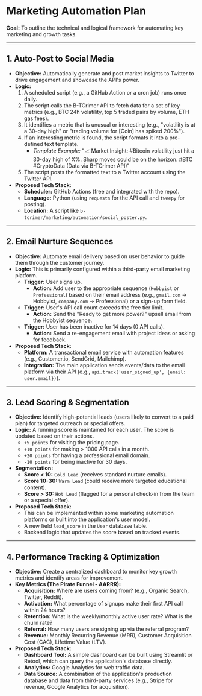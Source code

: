 # Marketing Automation Plan

**Goal:** To outline the technical and logical framework for automating key marketing and growth tasks.

---

## 1. Auto-Post to Social Media

*   **Objective:** Automatically generate and post market insights to Twitter to drive engagement and showcase the API's power.
*   **Logic:**
    1.  A scheduled script (e.g., a GitHub Action or a cron job) runs once daily.
    2.  The script calls the B-TCrimer API to fetch data for a set of key metrics (e.g., BTC 24h volatility, top 5 traded pairs by volume, ETH gas fees).
    3.  It identifies a metric that is unusual or interesting (e.g., "volatility is at a 30-day high" or "trading volume for [Coin] has spiked 200%").
    4.  If an interesting metric is found, the script formats it into a pre-defined text template.
        *   *Template Example:* "📈 Market Insight: #Bitcoin volatility just hit a 30-day high of X%. Sharp moves could be on the horizon. #BTC #CryptoData (Data via B-TCrimer API)"
    5.  The script posts the formatted text to a Twitter account using the Twitter API.
*   **Proposed Tech Stack:**
    *   **Scheduler:** GitHub Actions (free and integrated with the repo).
    *   **Language:** Python (using `requests` for the API call and `tweepy` for posting).
    *   **Location:** A script like `b-tcrimer/marketing/automation/social_poster.py`.

---

## 2. Email Nurture Sequences

*   **Objective:** Automate email delivery based on user behavior to guide them through the customer journey.
*   **Logic:** This is primarily configured within a third-party email marketing platform.
    *   **Trigger:** User signs up.
        *   **Action:** Add user to the appropriate sequence (`Hobbyist` or `Professional`) based on their email address (e.g., `gmail.com` -> Hobbyist, `company.com` -> Professional) or a sign-up form field.
    *   **Trigger:** User's API call count exceeds the free tier limit.
        *   **Action:** Send the "Ready to get more power?" upsell email from the Hobbyist sequence.
    *   **Trigger:** User has been inactive for 14 days (0 API calls).
        *   **Action:** Send a re-engagement email with project ideas or asking for feedback.
*   **Proposed Tech Stack:**
    *   **Platform:** A transactional email service with automation features (e.g., Customer.io, SendGrid, Mailchimp).
    *   **Integration:** The main application sends events/data to the email platform via their API (e.g., `api.track('user_signed_up', {email: user.email})`).

---

## 3. Lead Scoring & Segmentation

*   **Objective:** Identify high-potential leads (users likely to convert to a paid plan) for targeted outreach or special offers.
*   **Logic:** A running score is maintained for each user. The score is updated based on their actions.
    *   `+5 points` for visiting the pricing page.
    *   `+10 points` for making > 1000 API calls in a month.
    *   `+20 points` for having a professional email domain.
    *   `-10 points` for being inactive for 30 days.
*   **Segmentation:**
    *   **Score < 10:** `Cold Lead` (receives standard nurture emails).
    *   **Score 10-30:** `Warm Lead` (could receive more targeted educational content).
    *   **Score > 30:** `Hot Lead` (flagged for a personal check-in from the team or a special offer).
*   **Proposed Tech Stack:**
    *   This can be implemented within some marketing automation platforms or built into the application's user model.
    *   A new field `lead_score` in the `User` database table.
    *   Backend logic that updates the score based on tracked events.

---

## 4. Performance Tracking & Optimization

*   **Objective:** Create a centralized dashboard to monitor key growth metrics and identify areas for improvement.
*   **Key Metrics (The Pirate Funnel - AARRR):**
    *   **Acquisition:** Where are users coming from? (e.g., Organic Search, Twitter, Reddit).
    *   **Activation:** What percentage of signups make their first API call within 24 hours?
    *   **Retention:** What is the weekly/monthly active user rate? What is the churn rate?
    *   **Referral:** How many users are signing up via the referral program?
    *   **Revenue:** Monthly Recurring Revenue (MRR), Customer Acquisition Cost (CAC), Lifetime Value (LTV).
*   **Proposed Tech Stack:**
    *   **Dashboard Tool:** A simple dashboard can be built using Streamlit or Retool, which can query the application's database directly.
    *   **Analytics:** Google Analytics for web traffic data.
    *   **Data Source:** A combination of the application's production database and data from third-party services (e.g., Stripe for revenue, Google Analytics for acquisition).

